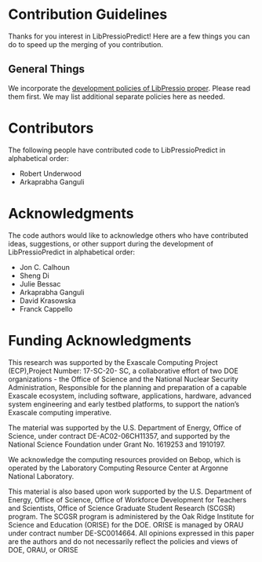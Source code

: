 # Contribution Guidelines

Thanks for you interest in LibPressioPredict!  Here are a few things you can do to speed up the merging of you contribution.

## General Things

We incorporate the [development policies of LibPressio proper](https://robertu94.github.io/libpressio/md_CONTRIBUTORS.html).
Please read them first.
We may list additional separate policies here as needed.

# Contributors

The following people have contributed code to LibPressioPredict in alphabetical order:

+ Robert Underwood
+ Arkaprabha Ganguli

# Acknowledgments

The code authors would like to acknowledge others who have contributed ideas,
suggestions, or other support during the development of LibPressioPredict in
alphabetical order:

+ Jon C. Calhoun
+ Sheng Di
+ Julie Bessac
+ Arkaprabha Ganguli
+ David Krasowska
+ Franck Cappello

# Funding Acknowledgments

This research was supported by the Exascale Computing Project (ECP),Project
Number: 17-SC-20- SC, a collaborative effort of two DOE organizations - the
Office of Science and the National Nuclear Security Administration, Responsible
for the planning and preparation of a capable Exascale ecosystem, including
software, applications, hardware, advanced system engineering and early testbed
platforms, to support the nation’s Exascale computing imperative.

The material was supported by the U.S. Department of Energy, Office of Science,
under contract DE-AC02-06CH11357, and supported by the National Science
Foundation under Grant No. 1619253 and 1910197.

We acknowledge the computing resources provided on Bebop, which is operated by
the Laboratory Computing Resource Center at Argonne National Laboratory.

This material is also based upon work supported by the U.S. Department of
Energy, Office of Science, Office of Workforce Development for Teachers and
Scientists, Office of Science Graduate Student Research (SCGSR) program. The
SCGSR program is administered by the Oak Ridge Institute for Science and
Education (ORISE) for the DOE. ORISE is managed by ORAU under contract number
DE-SC0014664. All opinions expressed in this paper are the authors and do not
necessarily reflect the policies and views of DOE, ORAU, or ORISE

